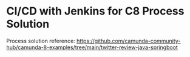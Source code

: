 # CI/CD with Jenkins for C8 Process Solution
Process solution reference: https://github.com/camunda-community-hub/camunda-8-examples/tree/main/twitter-review-java-springboot 
